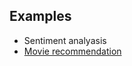 ## Examples
- Sentiment analyasis
- [Movie recommendation](../examples/Movie&#32;Recommendation/README.md)